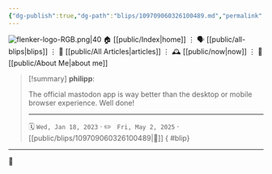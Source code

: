 ```yaml
---
{"dg-publish":true,"dg-path":"blips/109709060326100489.md","permalink":"/blips/109709060326100489/","title":"philipp on mastodon @ 2023-01-18"}
---
```



<div class="transclusion internal-embed is-loaded"><div class="markdown-embed">




![flenker-logo-RGB.png|40](/img/user/attachments/flenker-logo-RGB.png)
🏠 [[public/Index\|home]]  ⋮ 🗣️ [[public/all-blips\|blips]] ⋮  📝 [[public/All Articles\|articles]]  ⋮ 🕰️ [[public/now\|now]] ⋮ 🪪 [[public/About Me\|about me]]


</div></div>


> [!summary] **philipp**:
>
> The official mastodon app is way better than the desktop or mobile browser experience. Well done!
> - - -
>
> 🗓️ <code>Wed, Jan 18, 2023</code>  · ✏️ <code> Fri, May 2, 2025</code>  · [[public/blips/109709060326100489\|🔗]]
{ #blip}


- - -

 👾
